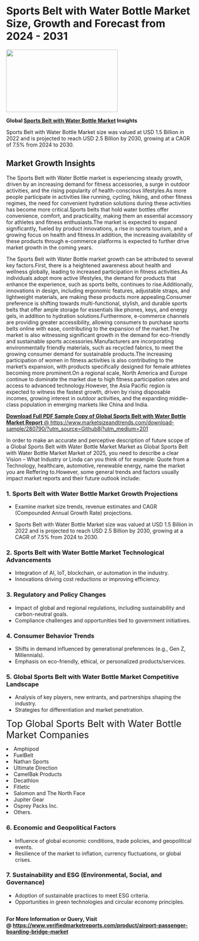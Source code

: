 <H1>Sports Belt with Water Bottle Market Size, Growth and Forecast from 2024 - 2031</H1><img class="aligncenter size-medium wp-image-584254" src="https://thirdeyenews.in/wp-content/uploads/2024/09/Global-Market-Research-300x168.jpeg" alt="" width="300" height="168" /><p><strong>Global&nbsp;<a href="https://www.marketsizeandtrends.com/download-sample/280790/?utm_source=Github8j?utm_medium=201">Sports Belt with Water Bottle Market</a> Insights</strong></p><p>Sports Belt with Water Bottle Market size was valued at USD 1.5 Billion in 2022 and is projected to reach USD 2.5 Billion by 2030, growing at a CAGR of 7.5% from 2024 to 2030.</p><p><h2>Market Growth Insights</h2> <p>The Sports Belt with Water Bottle market is experiencing steady growth, driven by an increasing demand for fitness accessories, a surge in outdoor activities, and the rising popularity of health-conscious lifestyles.As more people participate in activities like running, cycling, hiking, and other fitness regimes, the need for convenient hydration solutions during these activities has become more critical.Sports belts that hold water bottles offer convenience, comfort, and practicality, making them an essential accessory for athletes and fitness enthusiasts.The market is expected to expand significantly, fueled by product innovations, a rise in sports tourism, and a growing focus on health and fitness.In addition, the increasing availability of these products through e-commerce platforms is expected to further drive market growth in the coming years.</p> <p><a href="#"></a></p> <p>The Sports Belt with Water Bottle market growth can be attributed to several key factors.First, there is a heightened awareness about health and wellness globally, leading to increased participation in fitness activities.As individuals adopt more active lifestyles, the demand for products that enhance the experience, such as sports belts, continues to rise.Additionally, innovations in design, including ergonomic features, adjustable straps, and lightweight materials, are making these products more appealing.Consumer preference is shifting towards multi-functional, stylish, and durable sports belts that offer ample storage for essentials like phones, keys, and energy gels, in addition to hydration solutions.Furthermore, e-commerce channels are providing greater accessibility, allowing consumers to purchase sports belts online with ease, contributing to the expansion of the market.The market is also witnessing significant growth in the demand for eco-friendly and sustainable sports accessories.Manufacturers are incorporating environmentally friendly materials, such as recycled fabrics, to meet the growing consumer demand for sustainable products.The increasing participation of women in fitness activities is also contributing to the market’s expansion, with products specifically designed for female athletes becoming more prominent.On a regional scale, North America and Europe continue to dominate the market due to high fitness participation rates and access to advanced technology.However, the Asia Pacific region is expected to witness the fastest growth, driven by rising disposable incomes, growing interest in outdoor activities, and the expanding middle-class population in emerging markets like China and India.</p> <p><a href="#"></p><p><span class=""><strong>Download Full PDF Sample Copy of Global Sports Belt with Water Bottle Market Report</strong> @ <a href="https://www.marketsizeandtrends.com/download-sample/280790/?utm_source=Github8j?utm_medium=201" target="_blank">https://www.marketsizeandtrends.com/download-sample/280790/?utm_source=Github8j?utm_medium=201</a></span></p><p>In order to make an accurate and perceptive description of future scope of a Global&nbsp;Sports Belt with Water Bottle Market Market as Global&nbsp;Sports Belt with Water Bottle Market Market of 2025, you need to describe a clear Vision &ndash; What Industry or Linda can you think of for example: Quote from a Technology, healthcare, automotive, renewable energy, name the market you are Reffering to.However, some general trends and factors usually impact market reports and their future outlook include:</p><h3>1.&nbsp;<strong>Sports Belt with Water Bottle Market Growth Projections</strong></h3><ul><li>Examine market size trends, revenue estimates and CAGR (Compounded Annual Growth Rate) projections.</li><li><p>Sports Belt with Water Bottle Market size was valued at USD 1.5 Billion in 2022 and is projected to reach USD 2.5 Billion by 2030, growing at a CAGR of 7.5% from 2024 to 2030.</p></li></ul><h3>2.&nbsp;<strong>Sports Belt with Water Bottle Market Technological Advancements</strong></h3><ul><li>Integration of AI, IoT, blockchain, or automation in the industry.</li><li>Innovations driving cost reductions or improving efficiency.</li></ul><h3>3.&nbsp;<strong>Regulatory and Policy Changes</strong></h3><ul><li>Impact of global and regional regulations, including sustainability and carbon-neutral goals.</li><li>Compliance challenges and opportunities tied to government initiatives.</li></ul><h3>4.&nbsp;<strong>Consumer Behavior Trends</strong></h3><ul><li>Shifts in demand influenced by generational preferences (e.g., Gen Z, Millennials).</li><li>Emphasis on eco-friendly, ethical, or personalized products/services.</li></ul><h3>5.&nbsp;<strong>Global Sports Belt with Water Bottle Market Competitive Landscape</strong></h3><ul><li>Analysis of key players, new entrants, and partnerships shaping the industry.</li><li>Strategies for differentiation and market penetration.</li></ul><p data-pm-slice="1 1 []"><span style="color: inherit; font-family: inherit; font-size: 25px;">Top Global Sports Belt with Water Bottle Market Companies</span></p><div class="" data-test-id=""><p><li>Amphipod</li><li> FuelBelt</li><li> Nathan Sports</li><li> Ultimate Direction</li><li> CamelBak Products</li><li> Decathlon</li><li> Fitletic</li><li> Salomon and The North Face</li><li> Jupiter Gear</li><li> Osprey Packs Inc.</li><li> Others.</li></p></div><h3>6.&nbsp;<strong>Economic and Geopolitical Factors</strong></h3><ul><li>Influence of global economic conditions, trade policies, and geopolitical events.</li><li>Resilience of the market to inflation, currency fluctuations, or global crises.</li></ul><h3>7.&nbsp;<strong>Sustainability and ESG (Environmental, Social, and Governance)</strong></h3><ul><li>Adoption of sustainable practices to meet ESG criteria.</li><li>Opportunities in green technologies and circular economy principles.</li></ul><h2><strong style="font-size: 14px;">For More Information or Query, Visit @&nbsp;</strong><a style="background-color: #ffffff; font-size: 14px;" href="https://www.marketsizeandtrends.com/report/sports-belt-with-water-bottle-market/" target="_blank">https://www.verifiedmarketreports.com/product/airport-passenger-boarding-bridge-market</a></h2>